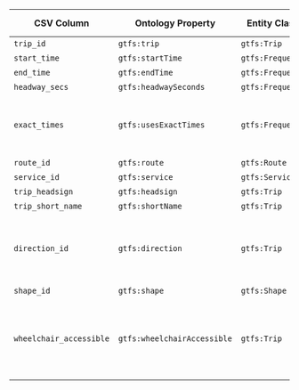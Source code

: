 | CSV Column              | Ontology Property           | Entity Class     | Related Entity Class | Subject Generation                                    | Join Condition          | Datatype | Function Name             | Function Output                                                                                                                                                                                                                                                                                                        |
|-------------------------|-----------------------------|------------------|----------------------|-------------------------------------------------------|-------------------------|----------|---------------------------|------------------------------------------------------------------------------------------------------------------------------------------------------------------------------------------------------------------------------------------------------------------------------------------------------------------------|
| `trip_id`               | `gtfs:trip`                 | `gtfs:Trip`      | `gtfs:Frequency`     | `http://transport.linkeddata.es/trip/{trip_id}`       | `trip_id`               |          | -                         | -                                                                                                                                                                                                                                                                                                                      |
| `start_time`            | `gtfs:startTime`            | `gtfs:Frequency` | `gtfs:Trip`          | `http://transport.linkeddata.es/trip/{trip_id}`       | `start_time`            | time     |                           |                                                                                                                                                                                                                                                                                                                        |
| `end_time`              | `gtfs:endTime`              | `gtfs:Frequency` | `gtfs:Trip`          | `http://transport.linkeddata.es/trip/{trip_id}`       | `end_time`              | time     |                           |                                                                                                                                                                                                                                                                                                                        |
| `headway_secs`          | `gtfs:headwaySeconds`       | `gtfs:Frequency` | `gtfs:Trip`          | `http://transport.linkeddata.es/trip/{trip_id}`       | `headway_secs`          | integer  | -                         |                                                                                                                                                                                                                                                                                                                        |
| `exact_times`           | `gtfs:usesExactTimes`       | `gtfs:Frequency` | `gtfs:Trip`          | `http://transport.linkeddata.es/trip/{trip_id}`       | `exact_times`           |          | `mapExactTimes`           | `1`: `<http://transport.linkeddata.es/kos/exact-times/schedule>` <br> `0`: `<http://transport.linkeddata.es/kos/exact-times/frequency>` <br> `<http://transport.linkeddata.es/kos/wheelchair-accesible/unknown>`                                                                                                       |
| `route_id`              | `gtfs:route`                | `gtfs:Route`     | `gtfs:Trip`          | `http://transport.linkeddata.es/route/{route_id}`     | `route_id`              |          | -                         | -                                                                                                                                                                                                                                                                                                                      |
| `service_id`            | `gtfs:service`              | `gtfs:Service`   | `gtfs:Trip`          | `http://transport.linkeddata.es/service/{service_id}` | `service_id`            |          | -                         | -                                                                                                                                                                                                                                                                                                                      |
| `trip_headsign`         | `gtfs:headsign`             | `gtfs:Trip`      | `gtfs:Route`         | `http://transport.linkeddata.es/trip/{trip_id}`       | `trip_headsign`         | string   | -                         | -                                                                                                                                                                                                                                                                                                                      |
| `trip_short_name`       | `gtfs:shortName`            | `gtfs:Trip`      | `gtfs:Route`         | `http://transport.linkeddata.es/trip/{trip_id}`       | `trip_short_name`       | string   | -                         | -                                                                                                                                                                                                                                                                                                                      |
| `direction_id`          | `gtfs:direction`            | `gtfs:Trip`      | `gtfs:Route`         | `http://transport.linkeddata.es/trip/{trip_id}`       | `direction_id`          |          | `mapDirection`            | `0`: `<http://transport.linkeddata.es/kos/direction/one-direction>`<br> `1`: `<http://transport.linkeddata.es/kos/direction/opposite-direction>` <br> `<http://transport.linkeddata.es/kos/wheelchair-accesible/unknown>`                                                                                              |
| `shape_id`              | `gtfs:shape`                | `gtfs:Shape`     | `gtfs:Trip`          | `http://transport.linkeddata.es/shape/{shape_id}`     | `shape_id`              |          | -                         | -                                                                                                                                                                                                                                                                                                                      |
| `wheelchair_accessible` | `gtfs:wheelchairAccessible` | `gtfs:Trip`      | `gtfs:Stop`          | `http://transport.linkeddata.es/trip/{trip_id}`       | `wheelchair_accessible` |          | `mapWheelchairAccessible` | `0`: `<http://transport.linkeddata.es/kos/wheelchair-accesible/no-information>`<br>`1`: `<http://transport.linkeddata.es/kos/wheelchair-accesible/accesible>`<br>`2`: `<http://transport.linkeddata.es/kos/wheelchair-accesible/inaccesible>` <br> `<http://transport.linkeddata.es/kos/wheelchair-accesible/unknown>` |
